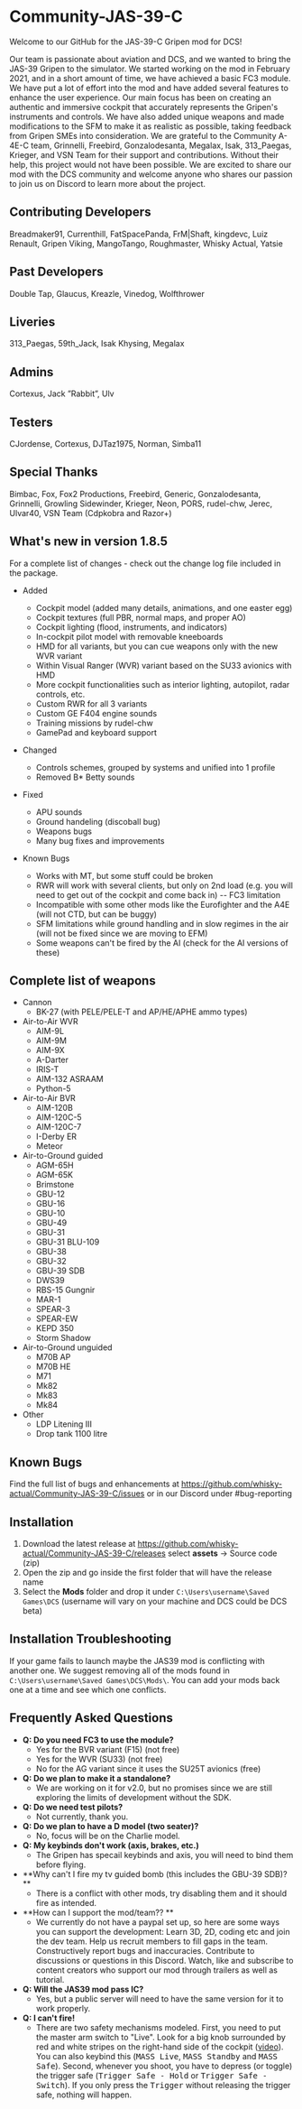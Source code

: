 # Community-JAS-39-C
Welcome to our GitHub for the JAS-39-C Gripen mod for DCS!

Our team is passionate about aviation and DCS, and we wanted to bring the JAS-39 Gripen to the simulator. We started working on the mod in February 2021, and in a short amount of time, we have achieved a basic FC3 module. We have put a lot of effort into the mod and have added several features to enhance the user experience. Our main focus has been on creating an authentic and immersive cockpit that accurately represents the Gripen's instruments and controls. We have also added unique weapons and made modifications to the SFM to make it as realistic as possible, taking feedback from Gripen SMEs into consideration. We are grateful to the Community A-4E-C team, Grinnelli, Freebird, Gonzalodesanta, Megalax, Isak, 313_Paegas, Krieger, and VSN Team for their support and contributions. Without their help, this project would not have been possible. We are excited to share our mod with the DCS community and welcome anyone who shares our passion to join us on Discord to learn more about the project.

## Contributing Developers

Breadmaker91, Currenthill, FatSpacePanda, FrM|Shaft, kingdevc, Luiz Renault, Gripen Viking, MangoTango, Roughmaster, Whisky Actual, Yatsie

## Past Developers
Double Tap, Glaucus, Kreazle, Vinedog, Wolfthrower

## Liveries

313_Paegas, 59th_Jack, Isak Khysing, Megalax

## Admins

Cortexus, Jack ”Rabbit”, Ulv

## Testers

CJordense, Cortexus, DJTaz1975, Norman, Simba11

## Special Thanks

Bimbac, Fox, Fox2 Productions, Freebird, Generic, Gonzalodesanta, Grinnelli, Growling Sidewinder, Krieger, Neon, PORS, rudel-chw, Jerec, Ulvar40, VSN Team (Cdpkobra and Razor+)

## What's new in version 1.8.5
For a complete list of changes - check out the change log file included in the package.

- Added
  - Cockpit model (added many details, animations, and one easter egg)
  - Cockpit textures (full PBR, normal maps, and proper AO)
  - Cockpit lighting (flood, instruments, and indicators)
  - In-cockpit pilot model with removable kneeboards
  - HMD for all variants, but you can cue weapons only with the new WVR variant
  - Within Visual Ranger (WVR) variant based on the SU33 avionics with HMD
  - More cockpit functionalities such as interior lighting, autopilot, radar controls, etc.
  - Custom RWR for all 3 variants
  - Custom GE F404 engine sounds
  - Training missions by rudel-chw
  - GamePad and keyboard support

- Changed
  - Controls schemes, grouped by systems and unified into 1 profile
  - Removed B* Betty sounds
  
- Fixed
  - APU sounds
  - Ground handeling (discoball bug)
  - Weapons bugs
  - Many bug fixes and improvements

- Known Bugs
  - Works with MT, but some stuff could be broken
  - RWR will work with several clients, but only on 2nd load (e.g. you will need to get out of the cockpit and come back in) -- FC3 limitation
  - Incompatible with some other mods like the Eurofighter and the A4E (will not CTD, but can be buggy)
  - SFM limitations while ground handling and in slow regimes in the air (will not be fixed since we are moving to EFM) 
  - Some weapons can't be fired by the AI (check for the AI versions of these) 

## Complete list of weapons 
- Cannon
   - BK-27 (with PELE/PELE-T and AP/HE/APHE ammo types)
- Air-to-Air WVR
  - AIM-9L
  - AIM-9M
  - AIM-9X
  - A-Darter
  - IRIS-T
  - AIM-132 ASRAAM
  - Python-5
- Air-to-Air BVR 
  - AIM-120B
  - AIM-120C-5
  - AIM-120C-7
  - I-Derby ER
  - Meteor
- Air-to-Ground guided
  - AGM-65H
  - AGM-65K
  - Brimstone
  - GBU-12
  - GBU-16
  - GBU-10
  - GBU-49
  - GBU-31
  - GBU-31 BLU-109
  - GBU-38
  - GBU-32
  - GBU-39 SDB
  - DWS39
  - RBS-15 Gungnir
  - MAR-1
  - SPEAR-3
  - SPEAR-EW
  - KEPD 350
  - Storm Shadow
- Air-to-Ground unguided
  - M70B AP
  - M70B HE
  - M71
  - Mk82
  - Mk83
  - Mk84
- Other
  - LDP Litening III
  - Drop tank 1100 litre

## Known Bugs

Find the full list of bugs and enhancements at https://github.com/whisky-actual/Community-JAS-39-C/issues or in our Discord under #bug-reporting

## Installation

1) Download the latest release at https://github.com/whisky-actual/Community-JAS-39-C/releases select **assets** -> Source code (zip)
2) Open the zip and go inside the first folder that will have the release name
3) Select the **Mods** folder and drop it under `C:\Users\username\Saved Games\DCS` (username will vary on your machine and DCS could be DCS beta)

## Installation Troubleshooting

If your game fails to launch maybe the JAS39 mod is conflicting with another one. We suggest removing all of the mods found in `C:\Users\username\Saved Games\DCS\Mods\`. You can add your mods back one at a time and see which one conflicts.

## Frequently Asked Questions
- **Q: Do you need FC3 to use the module?**
  - Yes for the BVR variant (F15) (not free)
  - Yes for the WVR (SU33) (not free)
  - No for the AG variant since it uses the SU25T avionics (free)
- **Q: Do we plan to make it a standalone?**
  - We are working on it for v2.0, but no promises since we are still exploring the limits of development without the SDK.
- **Q: Do we need test pilots?**
  - Not currently, thank you.
- **Q: Do we plan to have a D model (two seater)?**
  - No, focus will be on the Charlie model.
- **Q: My keybinds don't work (axis, brakes, etc.)**
  - The Gripen has specail keybinds and axis, you will need to bind them before flying.
- **Why can't I fire my tv guided bomb (this includes the GBU-39 SDB)? **
  - There is a conflict with other mods, try disabling them and it should fire as intended.
- **How can I support the mod/team?? **
  - We currently do not have a paypal set up, so here are some ways you can support the development:
    Learn 3D, 2D, coding etc and join the dev team. Help us recruit members to fill gaps in the team. Constructively report bugs and inaccuracies. Contribute to discussions or questions in this Discord. Watch, like and subscribe to content creators who support our mod through trailers as well as tutorial. 
- **Q: Will the JAS39 mod pass IC?**
  - Yes, but a public server will need to have the same version for it to work properly.
- **Q: I can't fire!**
  - There are two safety mechanisms modeled. First, you need to put the master arm switch to "Live". Look for a big knob surrounded by red and white stripes on the right-hand side of the cockpit ([video](https://youtu.be/uRtXBdGcmMY?t=945)). You can also keybind this (<kbd>MASS Live</kbd>, <kbd>MASS Standby</kbd> and <kbd>MASS Safe</kbd>). Second, whenever you shoot, you have to depress (or toggle) the trigger safe (<kbd>Trigger Safe - Hold</kbd> or <kbd>Trigger Safe - Switch</kbd>). If you only press the <kbd>Trigger</kbd> without releasing the trigger safe, nothing will happen.
